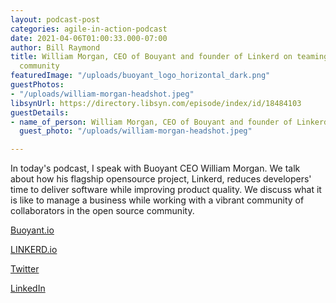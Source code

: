 ```yaml
---
layout: podcast-post
categories: agile-in-action-podcast
date: 2021-04-06T01:00:33.000-07:00
author: Bill Raymond
title: William Morgan, CEO of Bouyant and founder of Linkerd on teaming with the opensource
  community
featuredImage: "/uploads/buoyant_logo_horizontal_dark.png"
guestPhotos:
- "/uploads/william-morgan-headshot.jpeg"
libsynUrl: https://directory.libsyn.com/episode/index/id/18484103
guestDetails:
- name_of_person: William Morgan, CEO of Bouyant and founder of Linkerd
  guest_photo: "/uploads/william-morgan-headshot.jpeg"

---
```

In today's podcast, I speak with Buoyant CEO William Morgan. We talk about how his flagship opensource project, Linkerd, reduces developers' time to deliver software while improving product quality. We discuss what it is like to manage a business while working with a vibrant community of collaborators in the open source community.

[Buoyant.io](https://buoyant.io/ "Buoyant.io")

[LINKERD.io](https://linkerd.io/ "Linkerd.io")

[Twitter](https://twitter.com/wm "Twitter")

[LinkedIn](https://www.linkedin.com/in/wmorgan/ "LinkedIn")